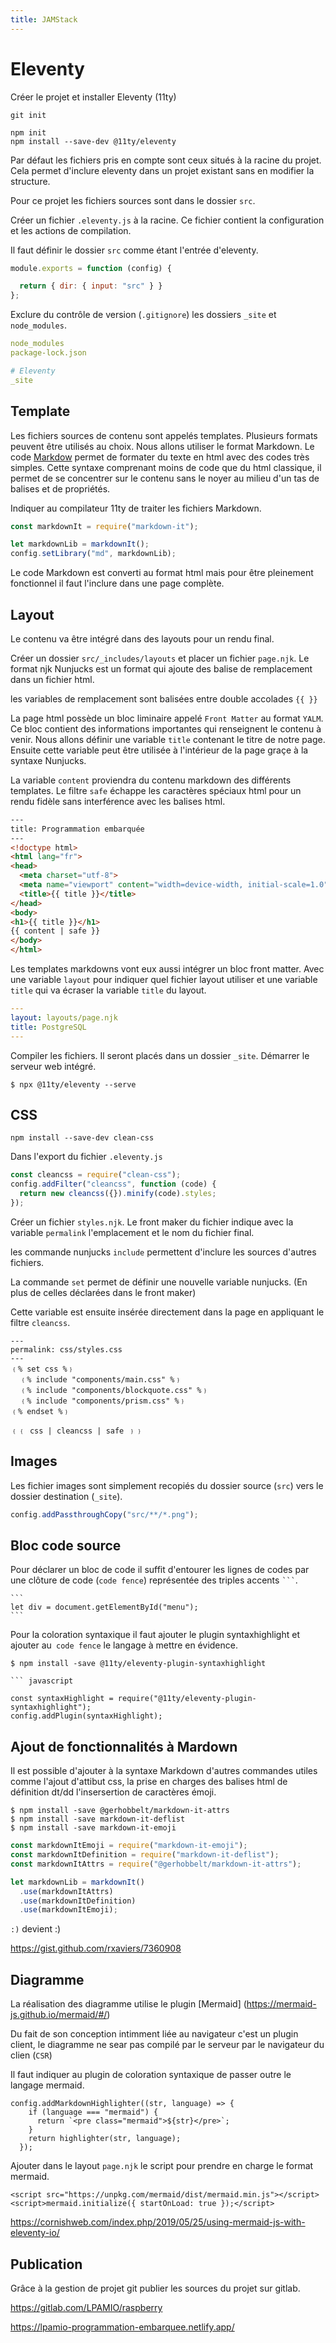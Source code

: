 ```yaml
---
title: JAMStack
---
```


# Eleventy

Créer le projet et installer Eleventy (11ty)

```shell-session
git init

npm init
npm install --save-dev @11ty/eleventy
```

Par défaut les fichiers pris en compte sont ceux situés à la racine du projet. Cela permet d'inclure eleventy dans un projet existant sans en modifier la structure.

Pour ce projet les fichiers sources sont dans le dossier `src`.

Créer un fichier `.eleventy.js` à la racine. Ce fichier contient la configuration et les actions de compilation.

Il faut définir le dossier `src` comme étant l'entrée d'eleventy.

```javascript
module.exports = function (config) {

  return { dir: { input: "src" } }
};
```

Exclure du contrôle de version (`.gitignore`) les dossiers `_site` et `node_modules`.

```yaml
node_modules
package-lock.json

# Eleventy
_site
```

## Template

Les fichiers sources de contenu sont appelés templates. Plusieurs formats peuvent être utilisés au choix. Nous allons utiliser le format Markdown. Le code [Markdow](markdown) permet de formater du texte en html avec des codes très simples. Cette syntaxe comprenant moins de code que du html classique, il permet de se concentrer sur le contenu sans le noyer au milieu d'un tas de balises et de propriétés.

Indiquer au compilateur 11ty de traiter les fichiers Markdown.



``` javascript
const markdownIt = require("markdown-it");

let markdownLib = markdownIt();
config.setLibrary("md", markdownLib);
```

Le code Markdown est converti au format html mais pour être pleinement fonctionnel il faut l'inclure dans une page complète.

## Layout

Le contenu va être intégré dans des layouts pour un rendu final.

Créer un dossier `src/_includes/layouts` et placer un fichier `page.njk`.
Le format njk Nunjucks est un format qui ajoute des balise de remplacement dans un fichier html.


les variables de remplacement sont balisées entre double accolades <code>&lbrace;&lbrace;&nbsp;&rbrace;&rbrace;</code>


La page html possède un bloc liminaire appelé `Front Matter` au format `YALM`. Ce bloc contient des informations importantes qui renseignent le contenu à venir.
Nous allons définir une variable `title` contenant le titre de notre page. Ensuite cette variable peut être utilisée à l'intérieur de la page graçe à la syntaxe Nunjucks.

La variable `content` proviendra du contenu markdown des différents templates. Le filtre `safe` échappe les caractères spéciaux html pour un rendu fidèle sans interférence avec les balises html.


``` html
---
title: Programmation embarquée
---
<!doctype html>
<html lang="fr">
<head>
  <meta charset="utf-8">
  <meta name="viewport" content="width=device-width, initial-scale=1.0">
  <title>{{ title }}</title>
</head>
<body>
<h1>{{ title }}</h1>
{{ content | safe }}
</body>
</html>
```

Les templates markdowns vont eux aussi intégrer un bloc front matter. Avec une variable `layout` pour indiquer quel fichier layout utiliser et une variable `title` qui va écraser la variable `title` du layout.

```yaml
---
layout: layouts/page.njk
title: PostgreSQL
---
```

Compiler les fichiers. Il seront placés dans un dossier `_site`. Démarrer le serveur web intégré.

```shell-session
$ npx @11ty/eleventy --serve
```

## CSS

```shell-session
npm install --save-dev clean-css
```

Dans l'export du fichier `.eleventy.js`

```javascript
const cleancss = require("clean-css");
config.addFilter("cleancss", function (code) {
  return new cleancss({}).minify(code).styles;
});
```

Créer un fichier `styles.njk`. Le front maker du fichier indique avec la variable `permalink` l'emplacement et le nom du fichier final.

les commande nunjucks `include` permettent d'inclure les sources d'autres fichiers.

La commande `set` permet de définir une nouvelle variable nunjucks. (En plus de celles déclarées dans le front maker)

Cette variable est ensuite insérée directement dans la page en appliquant le filtre `cleancss`.

```
---
permalink: css/styles.css
---
﹛% set css %﹜
  ﹛% include "components/main.css" %﹜
  ﹛% include "components/blockquote.css" %﹜
  ﹛% include "components/prism.css" %﹜
﹛% endset %﹜

﹛﹛ css | cleancss | safe ﹜﹜
```

## Images

Les fichier images sont simplement recopiés du dossier source (`src`) vers le dossier destination (`_site`).

```javascript
config.addPassthroughCopy("src/**/*.png");
```

## Bloc code source

Pour déclarer un bloc de code il suffit d'entourer les lignes de codes par une clôture de code (`code fence`) représentée  des triples accents ` ``` `.

~~~
```
let div = document.getElementById("menu");
```
~~~

Pour la coloration syntaxique il faut ajouter le plugin syntaxhighlight et ajouter au` code fence` le langage à mettre en évidence.

```shell-session
$ npm install -save @11ty/eleventy-plugin-syntaxhighlight
```

~~~
``` javascript
~~~

```
const syntaxHighlight = require("@11ty/eleventy-plugin-syntaxhighlight");
config.addPlugin(syntaxHighlight);
```

## Ajout de fonctionnalités à Mardown


Il est possible d'ajouter à la syntaxe Markdown d'autres commandes utiles comme l'ajout d'attibut css, la prise en charges des balises html de définition dt/dd l'insersertion de caractères émoji.

```shell-session
$ npm install -save @gerhobbelt/markdown-it-attrs
$ npm install -save markdown-it-deflist
$ npm install -save markdown-it-emoji
```

``` javascript
const markdownItEmoji = require("markdown-it-emoji");
const markdownItDefinition = require("markdown-it-deflist");
const markdownItAttrs = require("@gerhobbelt/markdown-it-attrs");

let markdownLib = markdownIt()
  .use(markdownItAttrs)
  .use(markdownItDefinition)
  .use(markdownItEmoji);
```
`:)` devient :)

https://gist.github.com/rxaviers/7360908

## Diagramme

La réalisation des diagramme utilise le plugin [Mermaid] (https://mermaid-js.github.io/mermaid/#/)

Du fait de son conception intimment liée au navigateur c'est un plugin client, le diagramme ne sear pas compilé par le serveur par le navigateur du clien (`CSR`)

Il faut indiquer au plugin de coloration syntaxique de passer outre le langage mermaid.

```
config.addMarkdownHighlighter((str, language) => {
    if (language === "mermaid") {
      return `<pre class="mermaid">${str}</pre>`;
    }
    return highlighter(str, language);
  });
```

Ajouter dans le layout `page.njk` le script pour prendre en charge le format mermaid.

```
<script src="https://unpkg.com/mermaid/dist/mermaid.min.js"></script>
<script>mermaid.initialize({ startOnLoad: true });</script>
```

https://cornishweb.com/index.php/2019/05/25/using-mermaid-js-with-eleventy-io/

## Publication

Grâce à la gestion de projet git publier les sources du projet sur gitlab.

https://gitlab.com/LPAMIO/raspberry




https://lpamio-programmation-embarquee.netlify.app/
